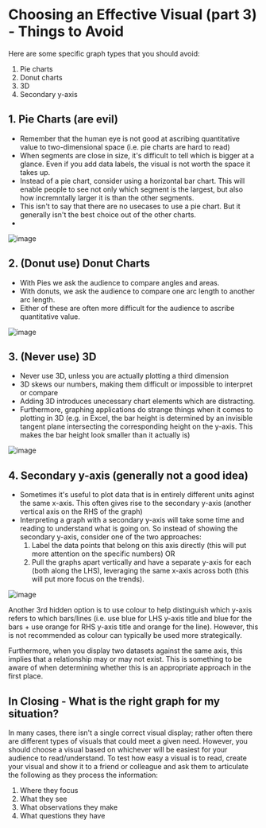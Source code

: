 # Choosing an Effective Visual (part 3) - Things to Avoid

Here are some specific graph types that you should avoid:
1. Pie charts
2. Donut charts
3. 3D
4. Secondary y-axis


## 1. Pie Charts (are evil)
- Remember that the human eye is not good at ascribing quantitative value to two-dimensional space (i.e. pie charts are hard to read)
- When segments are close in size, it's difficult to tell which is bigger at a glance. Even if you add data labels, the visual is not worth the space it takes up.
- Instead of a pie chart, consider using a horizontal bar chart. This will enable people to see not only which segment is the largest, but also how incremntally larger it is than the other segments.
- This isn't to say that there are no usecases to use a pie chart. But it generally isn't the best choice out of the other charts.
- 
![image](https://github.com/alexlee2000/storytelling_with_data/assets/43845085/d2f00a2c-847f-4cbb-9aa2-d596f351008a)


## 2. (Donut use) Donut Charts 
- With Pies we ask the audience to compare angles and areas.
- With donuts, we ask the audience to compare one arc length to another arc length.
- Either of these are often more difficult for the audience to ascribe quantitative value.

![image](https://github.com/alexlee2000/storytelling_with_data/assets/43845085/8fbfe6ed-a0ef-43bc-a377-1104e78fb147)


## 3. (Never use) 3D
- Never use 3D, unless you are actually plotting a third dimension
- 3D skews our numbers, making them difficult or impossible to interpret or compare
- Adding 3D introduces unecessary chart elements which are distracting.
- Furthermore, graphing applications do strange things when it comes to plotting in 3D (e.g. in Excel, the bar height is determined by an invisible tangent plane intersecting the corresponding height on the y-axis. This makes the bar height look smaller than it actually is)

![image](https://github.com/alexlee2000/storytelling_with_data/assets/43845085/b4fe12e2-ca62-41e8-99ce-07195bfe20ef)


## 4. Secondary y-axis (generally not a good idea)
- Sometimes it's useful to plot data that is in entirely different units aginst the same x-axis. This often gives rise to the secondary y-axis (another vertical axis on the RHS of the graph)
- Interpreting a graph with a secondary y-axis will take some time and reading to understand what is going on. So instead of showing the secondary y-axis, consider one of the two approaches:
  1. Label the data points that belong on this axis directly (this will put more attention on the specific numbers) OR
  2. Pull the graphs apart vertically and have a separate y-axis for each (both along the LHS), leveraging the same x-axis across both (this will put more focus on the trends).

![image](https://github.com/alexlee2000/storytelling_with_data/assets/43845085/96866805-e2b5-4459-a314-7f7406b7cd7a)

Another 3rd hidden option is to use colour to help distinguish which y-axis refers to which bars/lines (i.e. use blue for LHS y-axis title and blue for the bars + use orange for RHS y-axis title and orange for the line). However, this is not recommended as colour can typically be used more strategically.

Furthermore, when you display two datasets against the same axis, this implies that a relationship may or may not exist. This is something to be aware of when determining whether this is an appropriate approach in the first place.


## In Closing - What is the right graph for my situation?
In many cases, there isn't a single correct visual display; rather often there are different types of visuals that could meet a given need. However, you should choose a visual based on whichever will be easiest for your audience to read/understand. To test how easy a visual is to read, create your visual and show it to a friend or colleague and ask them to articulate the following as they process the information:
1. Where they focus
2. What they see
3. What observations they make
4. What questions they have

